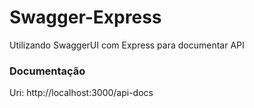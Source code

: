 # Swagger-Express
Utilizando SwaggerUI com Express para documentar API

### Documentação
Uri: http://localhost:3000/api-docs
